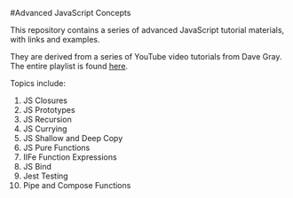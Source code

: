 #Advanced JavaScript Concepts

This repository contains a series of advanced JavaScript tutorial materials, with links and examples.

They are derived from a series of YouTube video tutorials from Dave Gray. The entire playlist is found [here](https://www.youtube.com/playlist?list=PL0Zuz27SZ-6N3bG4YZhkrCL3ZmDcLTuGd). 

Topics include:

1) JS Closures
2) JS Prototypes
3) JS Recursion
4) JS Currying
5) JS Shallow and Deep Copy
6) JS Pure Functions
7) IIFe Function Expressions
8) JS Bind
9) Jest Testing
10) Pipe and Compose Functions
